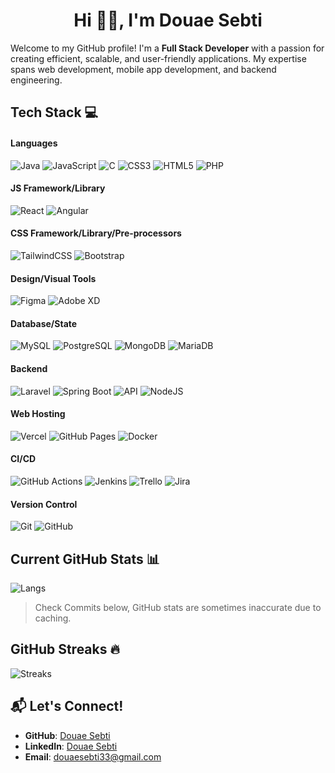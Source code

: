 <!-- # 👋 Hi,    -->


<h1 align="center"> Hi 👋🏻, I'm Douae Sebti </br> 
</h1>

Welcome to my GitHub profile! I'm a **Full Stack Developer** with a passion for creating efficient, scalable, and user-friendly applications. My expertise spans web development, mobile app development, and backend engineering.  

###


## Tech Stack 💻
#### Languages
![Java](https://img.shields.io/badge/-Java-000?style=for-the-badge&logo=java)
![JavaScript](https://img.shields.io/badge/-JavaScript-000?style=for-the-badge&logo=javascript)
![C](https://img.shields.io/badge/c-000?style=for-the-badge&logo=c&logoColor=white)
![CSS3](https://img.shields.io/badge/-CSS3-000?style=for-the-badge&logo=css3)
![HTML5](https://img.shields.io/badge/-HTML5-000?style=for-the-badge&logo=html5)
![PHP](https://img.shields.io/badge/-PHP-000?style=for-the-badge&logo=php)

#### JS Framework/Library
![React](https://img.shields.io/badge/-ReactJS-000?style=for-the-badge&logo=react)
![Angular](https://img.shields.io/badge/-Angular-000?style=for-the-badge&logo=angular)


#### CSS Framework/Library/Pre-processors
![TailwindCSS](https://img.shields.io/badge/-TailwindCSS-000?style=for-the-badge&logo=tailwind-css)
![Bootstrap](https://img.shields.io/badge/-Bootstrap-000?style=for-the-badge&logo=bootstrap)

#### Design/Visual Tools
![Figma](https://img.shields.io/badge/-Figma-000?style=for-the-badge&logo=figma)
![Adobe XD](https://img.shields.io/badge/-Adobe%20XD-000?style=for-the-badge&logo=adobe-xd)


#### Database/State
![MySQL](https://img.shields.io/badge/-MySQL-000?style=for-the-badge&logo=mysql)
![PostgreSQL](https://img.shields.io/badge/-PostgreSQL-000?style=for-the-badge&logo=postgresql)
![MongoDB](https://img.shields.io/badge/-MongoDB-000?style=for-the-badge&logo=mongodb)
![MariaDB](https://img.shields.io/badge/-MariaDB-000?style=for-the-badge&logo=mariadb)


#### Backend
![Laravel](https://img.shields.io/badge/-Laravel-000?style=for-the-badge&logo=laravel)
![Spring Boot](https://img.shields.io/badge/-Spring%20Boot-000?style=for-the-badge&logo=springboot)
![API](https://img.shields.io/badge/-API-000?style=for-the-badge&logo=fastapi)
![NodeJS](https://img.shields.io/badge/-NodeJS-000?style=for-the-badge&logo=node.js&logoColor=pink)

#### Web Hosting
![Vercel](https://img.shields.io/badge/-Vercel-000?style=for-the-badge&logo=vercel)
![GitHub Pages](https://img.shields.io/badge/-GitHub%20Pages-000?style=for-the-badge&logo=github)
![Docker](https://img.shields.io/badge/-Docker-000?style=for-the-badge&logo=docker)

#### CI/CD
![GitHub Actions](https://img.shields.io/badge/-github%20actions-000?style=for-the-badge&logo=githubactions)
![Jenkins](https://img.shields.io/badge/-jenkins-000?style=for-the-badge&logo=jenkins)
![Trello](https://img.shields.io/badge/-Trello-000?style=for-the-badge&logo=trello)
![Jira](https://img.shields.io/badge/-Jira-000?style=for-the-badge&logo=jira)

#### Version Control
![Git](https://img.shields.io/badge/-Git-000?style=for-the-badge&logo=git)
![GitHub](https://img.shields.io/badge/-GitHub-000?style=for-the-badge&logo=github)


## Current GitHub Stats 📊

![Langs](https://github-readme-stats.vercel.app/api/top-langs/?username=Douaesb&show_icons=true&hide_border=false&theme=jolly&count_private=true&include_all_commits=true&layout=compact)
> Check Commits below, GitHub stats are sometimes inaccurate due to caching.

## GitHub Streaks 🔥
![Streaks](http://github-readme-streak-stats.herokuapp.com?user=Douaesb&theme=jolly&date_format=j%20M%5B%20Y%5D)
###

<!-- <div align="left">
  <img src="https://img.shields.io/static/v1?message=Youtube&logo=youtube&label=&color=FF0000&logoColor=white&labelColor=&style=for-the-badge" height="35" alt="youtube logo"  />
  <img src="https://img.shields.io/static/v1?message=Instagram&logo=instagram&label=&color=E4405F&logoColor=white&labelColor=&style=for-the-badge" height="35" alt="instagram logo"  />
  <img src="https://img.shields.io/static/v1?message=Twitch&logo=twitch&label=&color=9146FF&logoColor=white&labelColor=&style=for-the-badge" height="35" alt="twitch logo"  />
  <img src="https://img.shields.io/static/v1?message=Discord&logo=discord&label=&color=7289DA&logoColor=white&labelColor=&style=for-the-badge" height="35" alt="discord logo"  />
  <img src="https://img.shields.io/static/v1?message=Gmail&logo=gmail&label=&color=D14836&logoColor=white&labelColor=&style=for-the-badge" height="35" alt="gmail logo"  />
  <img src="https://img.shields.io/static/v1?message=LinkedIn&logo=linkedin&label=&color=0077B5&logoColor=white&labelColor=&style=for-the-badge" height="35" alt="linkedin logo"  />
  <img src="https://img.shields.io/static/v1?message=Telegram&logo=telegram&label=&color=2CA5E0&logoColor=white&labelColor=&style=for-the-badge" height="35" alt="telegram logo"  />
  <img src="https://img.shields.io/static/v1?message=Whatsapp&logo=whatsapp&label=&color=25D366&logoColor=white&labelColor=&style=for-the-badge" height="35" alt="whatsapp logo"  />
</div>

### -->



## 📬 Let's Connect!  
- **GitHub**: [Douae Sebti](https://github.com/Douaesb)  
- **LinkedIn**: [Douae Sebti](https://www.linkedin.com/in/douae-sebti-6a177b23b/)  
- **Email**: douaesebti33@gmail.com  

###